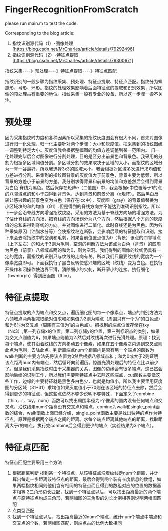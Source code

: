 # FingerRecognitionFromScratch

please run main.m to test the code.

Corresponding to the blog article:
1. 指纹识别源代码（1）-图像处理 [https://blog.csdn.net/MrCharles/article/details/79292496]
2. 指纹识别源代码（2）-特征点提取 [https://blog.csdn.net/MrCharles/article/details/79300671]

指纹采集----》预处理----》特征点提取----》特征点匹配


指纹识别的一般步骤为指纹采集、预处理、特征点提取、特征点匹配。指纹分为螺旋形、弓形、环形。指纹的处理效果影响着后面特征点的提取和识别效果，所以图像的预处理占有重要的地位。指纹采集一般有专业的设备，所以这一步骤一搬不关注。
# 预处理
因为采集指纹时力度和各种因素所以采集的指纹灰度图会有很大不同，首先对图像进行归一化处理，归一化主要针对两个步骤：大小和灰度值。把采集到的指纹图统一调整到特定大小。灰度值我会根据整幅图的均值方差调整到某一范围内。
归一化处理完毕后会对图像进行分割处理，目的是区分出前景色和背景色。我采用的分割为根据多区域阈值分割。多区域分割的效果取决于区域的大小，而指纹的区域分为一脊一谷最好，所以我选择3x3的区域大小。我会根据对区域多次进行求均值和方差进行分割。采集到的指纹图背景的灰度值大于前景色，背景主要为低频，所以背景的方差小于前景的方差。我分别求得背景和前景的均值和方差然后会得到背景为白色 脊线为黑色。然后保存在矩阵e（二值图）中，我会根据e中位置等于1的点的八邻域点的和小于四得到背景色，达到背景和前景分离（e矩阵）。然后黑白反转让感兴趣的前景色变为白色（保存在Icc中），灰度图（gray）的背景值替换为小区域块的和的均值（G1）.但是得到的脊线方向并不能达到准确识别指纹。所以下一步会沿脊线方向增强指纹纹路，采用的方法为基于脊线方向场的增强方法。为了估计脊线的方向场，把脊线的方向场划分为八个方向，然后根据八个方向的灰度值的总和来得到脊线的方向。并对图像进行二值化。此时脊线还是为黑色。因为各种采集原因（油脂水分等）会使指纹粘连断裂，会影响后续的特征提取和识别，接下来会去除指纹中的空洞和毛刺，如果当前位置点值为0（背景）该点的四邻域点（上下左右）的和大于3则为毛刺，空洞的判断方法为该点为白色（背景）的四周为黑色（前景）八领域点两的和为0，则为空洞。我们得到的图像的纹线仍具有一定的宽度，而指纹的识别只与纹线的走向有关。所以我们只需要纹线的宽度为一个像素宽度即可。下面我执行了黑白反转使感兴趣的区域（纹线）变为白色。在执行开操作和闭操作使边界平滑，消除细小的尖刺，断开窄小的连接。执行细化（bwmorph）得到细画图（thin）。
# 特征点提取
特征点提取的点为端点和交叉点，遍历细化图的每一个像素点，端点的判别方法为八领域点两两相减取绝对值求和如果值为2则为端点（周围只有一个为1的白色点）和为6时为交叉点（周围有三值为1的白色点）。把找到的端点位置存储在txy（Nx3）,第一列存储x的位置，第二列存储y的位置，第三列标识点的类别，如果为交叉点则值为6，如果端点则值为2.然后对纹线再次进行光滑处理。原理：找到每个端点，使其沿着纹线的方向移动五个像素，如果在五个像素之内遇到交叉点则此点为毛刺，去除此点。判断离端点num个距离内是否有另一个端点的函数为walk判断的主要方法先将该点置为0然后根据八领域点和；和为0或大于2则证明该点距离num内有端点，然后循环向前遍历。惊醒光滑处理后的特征点比以前少了。但是我们采集指纹时由于采集器的关系，图像的边缘会有很多端点，这已然会影响后续的识别工作，所以我们需要熊特征点中去除这些端点，cut函数主要做这些工作，边缘的主要特征就是黑色多白色少，也就是均值小，所以我主要里用灰度图的分区域（31*31）求均值如果灰度值小于70则在该区域的特征点去除，然后会得到更少的特征点，但这些点依然不够少说明不够特殊，下面定义了combine（thin，r，txy，num）函数可以找出周围半径为r个像素的圆内没有任何端点和交叉点，沿纹线走num个距离没有交叉点和端点，comine为walk和single_point函数的综合，walk函数上面已经介绍，single_point函数主要是找出独特的点作为特征点，原理是根据两个端点之间的距离。求每个端点距离其他端点的距离，找取距离大于r的端点。执行完combine后会得到更少的端点（实验结果为3个端点）。
# 特征点匹配
特征点匹配主要采用三个方法
1.	根据距离判断
找到某一个特征点，从该特征点沿着纹线走num个距离，并计算出每走一步距离该特征点的距离，最后会得到哟个装有长度信息的数组，如果两幅指纹相同则他们含有相同的特征点而且得到的数组对应的位置的数据基本相等
2三角形边长匹配，找到一个特征点以后，可以找出距离最近的两个端点与原特征点构成三角形，若两幅图的三角形的边长比例相等则说明两幅图匹配
3.	点类型匹配
4.	找到一个特征点以后，找出距离最近的num个端点，统计num个端点中端点和交叉点的个数，若两幅图匹配，则端点占的比例大致相同
